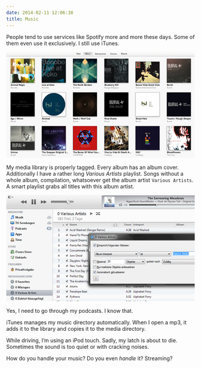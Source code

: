 ```yaml
---
date: 2014-02-11 12:06:38
title: Music
---
```

People tend to use services like Spotify more and more these days. Some of them even use it exclusively. I still use iTunes.

![iTunes: Various Artists](/img/posts/itunes-album-cover.jpg)

My media library is properly tagged. Every album has an album cover. Additionally I have a rather long _Various Artists_ playlist. Songs without a whole album, compilation, whatsoever get the album artist `Various Artists`. A smart playlist grabs all titles with this album artist.

![iTunes: Various Artists](/img/posts/itunes-various-artists.jpg)

Yes, I need to go through my podcasts. I know that.

iTunes manages my music directory automatically. When I open a mp3, it adds it to the library and copies it to the media directory.

While driving, I’m using an iPod touch. Sadly, my latch is about to die. Sometimes the sound is too quiet or with cracking noises.

How do you handle your music? Do you even _handle_ it? Streaming?
